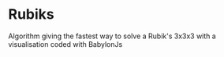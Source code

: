 # Rubiks
Algorithm giving the fastest way to solve a Rubik's 3x3x3 with a visualisation coded with BabylonJs
